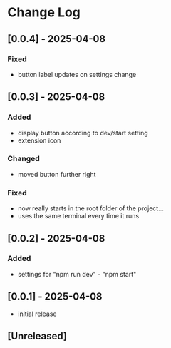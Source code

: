 # Change Log

## [0.0.4] - 2025-04-08

### Fixed

- button label updates on settings change

## [0.0.3] - 2025-04-08

### Added

- display button according to dev/start setting
- extension icon

### Changed

- moved button further right

### Fixed

- now really starts in the root folder of the project...
- uses the same terminal every time it runs

## [0.0.2] - 2025-04-08

### Added

- settings for "npm run dev" - "npm start"

## [0.0.1] - 2025-04-08

- initial release

## [Unreleased]
